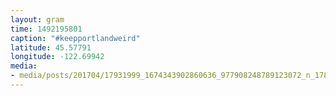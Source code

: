 ```yaml
---
layout: gram
time: 1492195801
caption: "#keepportlandweird"
latitude: 45.57791
longitude: -122.69942
media:
- media/posts/201704/17931999_1674343902860636_977908248789123072_n_17853410887189330.jpg
---
```

